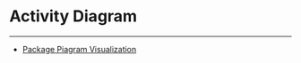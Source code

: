 # Activity Diagram
___
* [Package Piagram Visualization](https://www.google.com/search?q=traductor+de+google&rlz=1C1OKWM_esCO1005CO1005&oq=tra&aqs=chrome.1.69i59l2j69i57j69i60j69i65l3j69i61.2300j0j7&sourceid=chrome&ie=UTF-8)